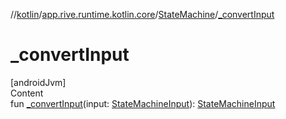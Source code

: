 //[kotlin](../../../index.md)/[app.rive.runtime.kotlin.core](../index.md)/[StateMachine](index.md)/[_convertInput](_convert-input.md)



# _convertInput  
[androidJvm]  
Content  
fun [_convertInput](_convert-input.md)(input: [StateMachineInput](../-state-machine-input/index.md)): [StateMachineInput](../-state-machine-input/index.md)  



